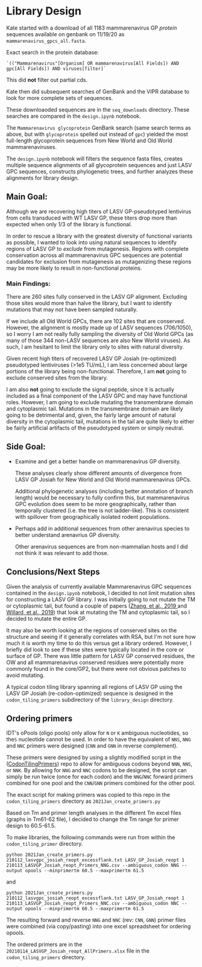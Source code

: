 # Library Design

Kate started with a download of all 1183 mammarenavirus GP *protein* sequences available on genbank on 11/19/20 as `mammarenavirus_gpcs_all.fasta`.

Exact search in the protein database:
    
    `(("Mammarenavirus"[Organism] OR mammarenavirus[All Fields]) AND gpc[All Fields]) AND viruses[filter]`

This did **not** filter out partial cds. 

Kate then did subsequent searches of GenBank and the VIPR database to look for more complete sets of sequences. 

These downloaoded sequences are in the `seq_downloads` directory. These searches are compared in the `design.ipynb` notebook.

The `Mammarenavirus glycoprotein` GenBank search (same search terms as above, but with `glycoprotein` spelled out instead of `gpc`) yielded the most full-length glycoprotein sequences from New World and Old World mammarenaviruses.    

The `design.ipynb` notebook will filters the sequence fasta files, creates multiple sequence alignments of all glycoprotein sequences and just LASV GPC sequences, constructs phylogenetic trees, and further analyzes these alignments for library design.


## Main Goal: 

Although we are recovering high titers of LASV GP-pseudotyped lentivirus from cells transduced with WT LASV GP, these titers drop more than expected when only 1/3 of the library is functional.

In order to rescue a library with the greatest diversity of functional variants as possible, I wanted to look into using natural sequences to identify regions of LASV GP to *exclude* from mutagenesis.
Regions with complete conservation across all mammarenavirus GPC sequences are potential candidates for exclusion from mutagenesis as mutagenizing these regions may be more likely to result in non-functional proteins. 


### Main Findings:

There are 260 sites fully conserved in the LASV GP alignment. Excluding those sites would more than halve the library, but I want to identify mutations that may not have been sampled naturally. 

If we include all Old World GPCs, there are 102 sites that are conserved. However, the alignment is mostly made up of LASV sequences (706/1050), so I worry I am not really fully sampling the diversity of Old World GPCs (as many of those 344 non-LASV sequences are also New World viruses). 
As such, I am hesitant to limit the library only to sites with natural diversity. 

Given recent high titers of recovered LASV GP Josiah (re-optimized) pseudotyped lentiviruses (>1e5 TU/mL), I am less concerned about large portions of the library being non-functional.
Therefore, I am **not** going to exclude conserved sites from the library. 

I am also **not** going to exclude the signal peptide, since it is actually included as a final component of the LASV GPC and may have functional roles. However, I am going to exclude mutating the transmembrane domain and cytoplasmic tail. Mutations in the transmembrane domain are likely going to be detrimental and, given, the fairly large amount of natural diversity in the cytoplasmic tail, mutations in the tail are quite likely to either be fairly artificial artifacts of the pseudotyped system or simply neutral.


## Side Goal:

* Examine and get a better handle on mammarenavirus GP diversity. 

    These analyses clearly show different amounts of divergence from LASV GP Josiah for New World and Old World mammarenavirus GPCs.

    Additional phylogenetic analyses (including better annotation of branch length) would be necessary to fully confirm this, but mammarenavirus GPC evolution does  seem to be more geographically, rather than temporally clustered (i.e. the tree is not ladder-like). This is consistent with spillover from geographically isolated rodent populations.


* Perhaps add in additional sequences from other arenavirus species to better understand arenavrius GP diversity.

    Other arenavirus sequences are from non-mammalian hosts and I did not think it was relevant to add those.

## Conclusions/Next Steps

Given the analysis of currently available Mammarenavirus GPC sequences contained in the `design.ipynb` notebook, I decided to not limit mutation sites for constructing a LASV GP library.
I was initially going to not mutate the TM or cytoplasmic tail, but found a couple of papers ([Zhang, et al., 2019 ](https://link.springer.com/article/10.1007/s13238-018-0604-x?utm_source=TrendMD&utm_medium=cpc&utm_campaign=Protein_%2526_Cell_TrendMD_1&origin=03d9293ceeea6f4df236242eb107bb3e) and [Willard, et al., 2019](https://www.mdpi.com/2076-0817/8/1/1/htm)) that look at mutating the TM and cytoplasmic tail, so I decided to mutate the entire GP. 

It may also be worth looking at the regions of conserved sites on the structure and seeing if it generally correlates with RSA, but I'm not sure how much it is worth my time to do this versus get a library ordered. 
However, I briefly did look to see if these sites were typically located in the core or surface of GP. 
There was little pattern for LASV GP conserved residues, the OW and all mammarenavirus conserved residues were potentially more commonly found in the core/GP2, but there were not obvious patches to avoid mutating.

A typical codon tiling library spanning all regions of LASV GP using the LASV GP Josiah (re-codon-optimized) sequence is designed in the `codon_tiling_primers` subdirectory of the `library_design` directory.


## Ordering primers

IDT's oPools (oligo pools) only allow for `N` or `K` ambiguous nucleotides, so the`S` nucleotide cannot be used.
In order to have the equivalent of `NNS`, `NNG` and `NNC` primers were designed (`CNN` and `GNN` in reverse complement). 

These primers were designed by using a slightly modified script in the ([CodonTilingPrimers](https://github.com/jbloomlab/CodonTilingPrimers)) repo to allow for ambiguous codons beyond `NNN`, `NNS`, or `NNK`. 
By allowing for `NNG` and `NNC` codons to be designed, the script can simply be run twice (once for each codon) and the `NNG`/`NNC` forward primers combined for one pool and the `CNN`/`GNN` primers combined for the other pool.

The exact script for making primers was copied to this repo in the `codon_tiling_primers` directory as `2021Jan_create_primers.py`

Based on Tm and primer length analyses in the different Tm excel files (graphs in Tm61-62 file), I decided to change the Tm range for primer design to 60.5-61.5.

To make libraries, the following commands were run from within the `codon_tiling_primer` directory. 

```
python 2021Jan_create_primers.py 210112_lasvgpc_josiah_reopt_excessflank.txt LASV_GP_Josiah_reopt 1 210113_LASVGP_Josiah_reopt_Primers_NNG.csv --ambiguous_codon NNG --output opools --minprimertm 60.5 --maxprimertm 61.5
```
and
```
python 2021Jan_create_primers.py 210112_lasvgpc_josiah_reopt_excessflank.txt LASV_GP_Josiah_reopt 1 210113_LASVGP_Josiah_reopt_Primers_NNC.csv --ambiguous_codon NNC --output opools --minprimertm 60.5 --maxprimertm 61.5
```

The resulting forward and reverse `NNG` and `NNC` (rev: `CNN`, `GNN`) primer files were combined (via copy/pasting) into one excel spreadsheet for ordering opools.

The ordered primers are in the `20210114_LASVGP_Josiah_reopt_AllPrimers.xlsx` file in the `codon_tiling_primers` directory.
